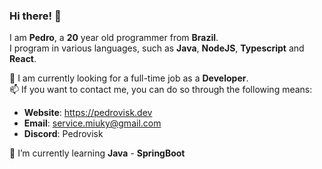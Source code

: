 ### Hi there! 👋  
I am **Pedro**, a **20** year old programmer from **Brazil**.  
I program in various languages, such as **Java**, **NodeJS**, **Typescript** and **React**.  

💼 I am currently looking for a full-time job as a **Developer**.  
📫 If you want to contact me, you can do so through the following means:  
  - **Website**: https://pedrovisk.dev
  - **Email**: service.miuky@gmail.com 
  - **Discord**: Pedrovisk
    
🌱 I’m currently learning **Java** - **SpringBoot**
